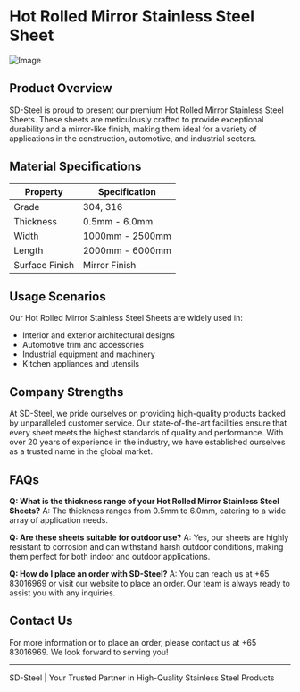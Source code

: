 # Hot Rolled Mirror Stainless Steel Sheet

![Image](https://github.com/user-attachments/assets/2567258e-e124-4816-932d-1809bd27ef0b)

## Product Overview

SD-Steel is proud to present our premium Hot Rolled Mirror Stainless Steel Sheets. These sheets are meticulously crafted to provide exceptional durability and a mirror-like finish, making them ideal for a variety of applications in the construction, automotive, and industrial sectors.

## Material Specifications

| Property                | Specification           |
|-------------------------|-------------------------|
| Grade                   | 304, 316                |
| Thickness               | 0.5mm - 6.0mm           |
| Width                   | 1000mm - 2500mm         |
| Length                  | 2000mm - 6000mm         |
| Surface Finish          | Mirror Finish           |

## Usage Scenarios

Our Hot Rolled Mirror Stainless Steel Sheets are widely used in:
- Interior and exterior architectural designs
- Automotive trim and accessories
- Industrial equipment and machinery
- Kitchen appliances and utensils

## Company Strengths

At SD-Steel, we pride ourselves on providing high-quality products backed by unparalleled customer service. Our state-of-the-art facilities ensure that every sheet meets the highest standards of quality and performance. With over 20 years of experience in the industry, we have established ourselves as a trusted name in the global market.

## FAQs

**Q: What is the thickness range of your Hot Rolled Mirror Stainless Steel Sheets?**
A: The thickness ranges from 0.5mm to 6.0mm, catering to a wide array of application needs.

**Q: Are these sheets suitable for outdoor use?**
A: Yes, our sheets are highly resistant to corrosion and can withstand harsh outdoor conditions, making them perfect for both indoor and outdoor applications.

**Q: How do I place an order with SD-Steel?**
A: You can reach us at +65 83016969 or visit our website to place an order. Our team is always ready to assist you with any inquiries.

## Contact Us

For more information or to place an order, please contact us at +65 83016969. We look forward to serving you!

---

SD-Steel | Your Trusted Partner in High-Quality Stainless Steel Products